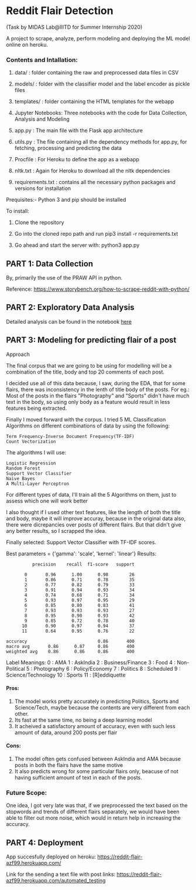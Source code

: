 # Reddit Flair Detection
(Task by MIDAS Lab@IIITD for Summer Internship 2020)


A project to scrape, analyze, perform modeling and deploying the ML model online on heroku.

### Contents and Intallation:

1. data/ : folder containing the raw and preprocessed data files in CSV

2. models/ : folder with the classifier model and the label encoder as pickle files

3. templates/ : folder containing the HTML templates for the webapp

4. Jupyter Notebooks: Three notebooks with the code for Data Collection, Analysis and Modeling

5. app.py : The main file with the Flask app architecture

6. utils.py : The file containing all the dependency methods for app.py, for fetching, processing and predicting the data

7. Procfile : For Heroku to define the app as a webapp

8. nltk.txt : Again for Heroku to download all the nltk dependencies

9. requirements.txt : contains all the necessary python packages and versions for installation

Prequisites:- Python 3 and pip should be installed

To install:
1. Clone the repository

2. Go into the cloned repo path and run
	pip3 install -r requirements.txt
 
3. Go ahead and start the server with:
	python3 app.py


## PART 1: Data Collection
By, primarily the use of the PRAW API in python.

Reference: https://www.storybench.org/how-to-scrape-reddit-with-python/


## PART 2:  Exploratory Data Analysis
Detailed analysis can be found in the notebook [here](https://github.com/azf99/midas-iiitd-internship-challenge-2020/blob/master/Part%202-%20Exploratory%20Data%20Analysis.ipynb)

## PART 3: Modeling for predicting flair of a post

Approach

The final corpus that we are going to be using for modelling will be a combination of the title, body and top 20 comments of each post.

I decided use all of this data because, I saw, during the EDA, that for some flairs, there was inconsistency in the lenth of title body of the posts. For eg.: Most of the posts in the flairs "Photography" and "Sports" didn't have much text in the body, so using only body as a feature would result in less features being extracted.

Finally I moved forward with the corpus. I tried 5 ML Classification Algorithms on different combinations of data by using the following:

    Term Frequency-Inverse Document Frequency(TF-IDF)
    Count Vectorization

The algorithms I will use:

    Logistic Regression
    Random Forest
    Support Vector Classifier
    Naive Bayes
    A Multi-Layer Perceptron

For different types of data, I'll train all the 5 Algorithms on them, just to assess which one will work better

I also thought if I used other text features, like the length of both the title and body, maybe it will improve accuray, because in the original data also, there were dicrepancies over posts of different flairs. But that didn't give any better results, so I scrapped the idea.

Finally selected: Support Vector Classifier with TF-IDF scores.

Best parameters = {'gamma': 'scale', 'kernel': 'linear'}
Results:

              precision    recall  f1-score   support

           0       0.96      1.00      0.98        26
           1       0.86      0.71      0.78        35
           2       0.77      0.82      0.79        33
           3       0.91      0.94      0.93        34
           4       0.74      0.68      0.71        34
           5       0.93      0.97      0.95        29
           6       0.85      0.80      0.83        41
           7       0.93      0.93      0.93        27
           8       0.95      0.90      0.93        42
           9       0.85      0.72      0.78        40
          10       0.90      0.97      0.94        37
          11       0.64      0.95      0.76        22

    accuracy                           0.86       400
    macro avg       0.86      0.87     0.86       400
    weighted avg    0.86      0.86     0.86       400

Label Meanings:
0 : AMA
1 : AskIndia
2 : Business/Finance
3 : Food
4 : Non-Political
5 : Photography
6 : Policy/Economy
7 : Politics
8 : Scheduled
9 : Science/Technology
10 : Sports
11 : [R]eddiquette


#### Pros:
1. The model works pretty accurately in predicting Politics, Sports and Science/Tech, maybe because the contents are very different from each other.
2. Its fast at the same time, no being a deep learning model
3. It acheived a satisfactory amount of accuracy, even with such less amount of data, around 200 posts per flair

#### Cons:
1. The model often gets confused between AskIndia and AMA because posts in both the flairs have the same motive
2. It also predicts wrong for some particular flairs only, beacuse of not having sufficient amount of text in each of the posts. 

### Future Scope:
One idea, I got very late was that, if we preprocessed the text based on the stopwords and trends of different flairs separately, we would have been able to filter out more noise, which would in return help in increasing the accuracy.


## PART 4: Deployment

App succesfully deployed on heroku: https://reddit-flair-azf99.herokuapp.com/

Link for the sending a text file with post links: https://reddit-flair-azf99.herokuapp.com/automated_testing
